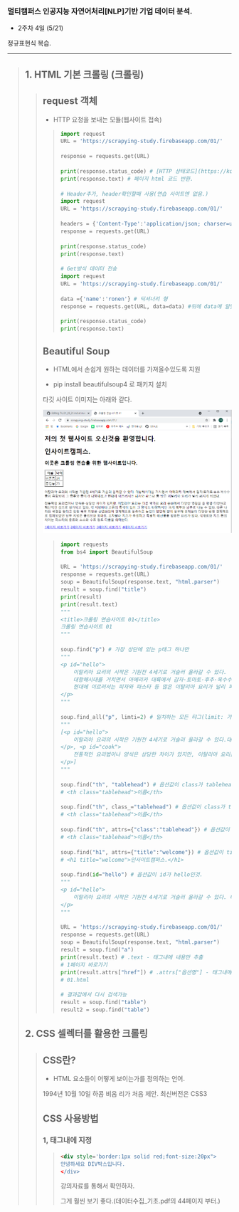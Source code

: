### 멀티캠퍼스 인공지능 자연어처리[NLP]기반 기업 데이터 분석.
- 2주차 4일 (5/21)

정규표현식 복습.

---
> ## 1. HTML 기본 크롤링 (크롤링)
>> ## request 객체
>> - HTTP 요청을 보내는 모듈(웹사이트 접속)
>>> ```Python
>>> import request
>>> URL = 'https://scrapying-study.firebaseapp.com/01/'
>>> 
>>> response = requests.get(URL)
>>> 
>>> print(response.status_code) # [HTTP 상태코드](https://ko.wikipedia.org/wiki/HTTP_%EC%83%81%ED%83%9C_%EC%BD%94%EB%93%9C) 반환 -> 200 (정상 작동)
>>> print(response.text) # 페이지 html 코드 반환.
>>> 
>>> # Header추가, header확인할때 사용(연습 사이트엔 없음.)
>>> import request
>>> URL = 'https://scrapying-study.firebaseapp.com/01/'
>>> 
>>> headers = {'Content-Type':'application/json; charser=utf-8'}
>>> response = requests.get(URL) 
>>> 
>>> print(response.status_code)
>>> print(response.text)
>>> 
>>> # Get방식 데이터 전송
>>> import request
>>> URL = 'https://scrapying-study.firebaseapp.com/01/'
>>> 
>>> data ={'name':'ronen'} # 딕셔너리 형
>>> response = requests.get(URL, data=data) #뒤에 data에 알맞은 변수 전달. 
>>> 
>>> print(response.status_code)
>>> print(response.text)
>>> ```
>> ## Beautiful Soup
>> - HTML에서 손쉽게 원하는 데이터를 가져올수있도록 지원
>> 
>> - pip install beautifulsoup4 로 패키지 설치
>> 
>> 타깃 사이트 이미지는 아래와 같다.
>> 
>> ![크롤링_연습_사이트_01](./image/크롤링_연습_사이트_01.png)
>> 
>>> ```Python
>>> import requests
>>> from bs4 import BeautifulSoup
>>> 
>>> URL = 'https://scrapying-study.firebaseapp.com/01/'
>>> response = requests.get(URL)
>>> soup = BeautifulSoup(response.text, "html.parser")
>>> result = soup.find("title")
>>> print(result)
>>> print(result.text)
>>> """
>>> <title>크롤링 연습사이트 01</title>
>>> 크롤링 연습사이트 01
>>> """
>>> 
>>> soup.find("p") # 가장 상단에 있는 p태그 하나만
>>> """
>>> <p id="hello">
>>>     이탈리아 요리의 시작은 기원전 4세기로 거슬러 올라갈 수 있다.
>>>     대항해시대를 거치면서 아메리카 대륙에서 감자·토마토·후추·옥수수 등이 유입되어 그 종류와 풍미가 다양해졌고
>>>     현대에 이르러서는 피자와 파스타 등 많은 이탈리아 요리가 널리 퍼지게 되었다.
>>> </p>
>>> """
>>> 
>>> soup.find_all("p", limti=2) # 일치하는 모든 탸그(limit: 가져올 갯수제한., 생략가능)
>>> """
>>> [<p id="hello">
>>>     이탈리아 요리의 시작은 기원전 4세기로 거슬러 올라갈 수 있다.대항해시대를 거치면서 아메리카 대륙에서 감자·토마토·후추·옥수수 등이 유입되어 그 종류와 풍미가 다양해졌고 현대에 이르러서는 피자와 파스타 등 많은 이탈리아 요리가 널리 퍼지게 되었다.
>>> </p>, <p id="cook">
>>>     전통적인 요리법이나 양식은 상당한 차이가 있지만, 이탈리아 요리는 다른 국가의 요리 문화에서 다양한 영감을 줄 만큼 다양하고 혁신적인 것으로 평가되고 있다. 각 지방마다 고유의 특색이 있어 그 양식도 다양하지만 크게 북부와 남부로 나눌 수 있다. 다른 나라와 국경을 맞대고 있던 북부 지방은 산업화되어 경제적으로 풍족하고 농업이 발달해 쌀이 풍부해 유제품이 다양한 반면 경제적으로 침체되었던 남부 지방은 올리브와 토마토, 모차렐라 치즈가 유명하고 특별히 해산물을 활용한 요리가 많다. 식재료와 치즈 등의 차이는 파스타의 종류와 소스와 수프 등도 다름을 의미한다.
>>> </p>]
>>> """
>>> 
>>> soup.find("th", "tablehead") # 옵션값이 class가 tablehead인것
>>> # <th class="tablehead">이름</th>
>>> 
>>> soup.find("th", class_="tablehead") # 옵션값이 class가 tablehead인것
>>> # <th class="tablehead">이름</th>
>>> 
>>> soup.find("th", attrs={"class":"tablehead"}) # 옵션값이 class가 tablehead인것(옵션명 변경 가능)
>>> # <th class="tablehead">이름</th>
>>> 
>>> soup.find("h1", attrs={"title":"welcome"}) # 옵션값이 title가 welcome인것(옵션명 변경 가능)
>>> # <h1 title="welcome">인사이트캠퍼스.</h1>
>>> 
>>> soup.find(id="hello") # 옵션값이 id가 hello인것.
>>> """
>>> <p id="hello">
>>>     이탈리아 요리의 시작은 기원전 4세기로 거슬러 올라갈 수 있다. 대항해시대를 거치면서 아메리카 대륙에서 감자·토마토·후추·옥수수 등이 유입되어 그 종류와 풍미가 다양해졌고 현대에 이르러서는 피자와 파스타 등 많은 이탈리아 요리가 널리 퍼지게 되었다.
>>> </p>
>>> """
>>> 
>>> URL = 'https://scrapying-study.firebaseapp.com/01/'
>>> response = requests.get(URL)
>>> soup = BeautifulSoup(response.text, "html.parser")
>>> result = soup.find("a")
>>> print(result.text) # .text - 태그내에 내용만 추출
>>> # 1페이지 바로가기
>>> print(result.attrs["href"]) # .attrs["옵션명"] - 태그내에 옵션을 추출
>>> # 01.html
>>> 
>>> # 결과값에서 다시 검색가능
>>> result = soup.find("table")
>>> result2 = soup.find("table")
>>> ```
> ## 2. CSS 셀렉터를 활용한 크롤링
>> ## CSS란?
>> - HTML 요소들이 어떻게 보이는가를 정의하는 언어.
>> 
>> 1994년 10월 10일 하콤 비움 리가 처음 제안. 최신버전은 CSS3
>> 
>> ## CSS 사용방법
>> ### 1, 태그내에 지정
>>> ```HTML
>>> <div style='border:1px solid red;font-size:20px">
>>> 안녕하세요 DIV박스입니다.
>>> </div>
>>> ```  
>>> 강의자료를 통해서 확인하자.
>>> 
>>> 그게 훨씬 보기 좋다.(데이터수집_기초.pdf의 44페이지 부터.)
